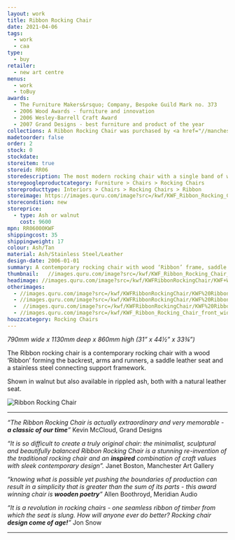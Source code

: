 ```yaml
---
layout: work
title: Ribbon Rocking Chair
date: 2021-04-06
tags:
  - work
  - caa
type:
  - buy
retailer:
  - new art centre
menus:
  - work
  - toBuy
awards:
  - The Furniture Makers&rsquo; Company, Bespoke Guild Mark no. 373
  - 2006 Wood Awards - furniture and innovation
  - 2006 Wesley-Barrell Craft Award
  - 2007 Grand Designs - best furniture and product of the year
collections: A Ribbon Rocking Chair was purchased by <a href="//manchesterartgallery.org/" alt="Manchester Museum of Modern Art">Manchester Museum of Modern Art</a> for their permanent collection with assistance from the Art Fund.
madetoorder: false
order: 2
stock: 0
stockdate:
storeitem: true
storeid: RR06
storedescription: The most modern rocking chair with a single band of wood, a high quality saddle leather seat and stainless steel frame
storegoogleproductcategory: Furniture > Chairs > Rocking Chairs
storeproducttype: Interiors > Chairs > Rocking Chairs > Ribbon
storeimage: https://images.quru.com/image?src=/kwf/KWF_Ribbon_Rocking_Chair_front_wide_on_white.jpg&fill=%23ffffff&left=0.22375&top=0.1&right=0.794&bottom=0.957&format=jpg&strip=1
storecondition: new
storeprice:
  - type: Ash or walnut
    cost: 9600
mpn: RR06000KWF
shippingcost: 35
shippingweight: 17
colour: Ash/Tan
material: Ash/Stainless Steel/Leather
design-date: 2006-01-01
summary: A contemporary rocking chair with wood ‘Ribbon’ frame, saddle leather seat & stainless steel connectors.
thumbnail:   //images.quru.com/image?src=/kwf/KWF_Ribbon_Rocking_Chair_side_on_white.jpg&width=175&height=175&fill=%23ffffff&left=0.07428571428571429&top=0.06285714285714286&right=0.9142857142857143&bottom=0.9257142857142857&format=jpg&strip=1
headimage: //images.quru.com/image?src=/kwf/KWFRibbonRockingChair/KWF+Walnut+Ribbon+front+34.jpeg&right=0.87813&left=0.10625
otherimages:
  - //images.quru.com/image?src=/kwf/KWFRibbonRockingChair/KWF%20Ribbon%20rocking%20chair%20back.tif&bottom=0.77188&top=0.10313&fill=auto&format=jpg&strip=1
  - //images.quru.com/image?src=/kwf/KWFRibbonRockingChair/KWF%20Ribbon%20rocking%20chair%20front%20on.tif&bottom=0.825&top=0.15625&fill=auto&format=jpg&strip=1
  -  //images.quru.com/image?src=/kwf/KWFRibbonRockingChair/KWF%20Ribbon%20rocking%20chair%20side.tif&right=0.90625&left=0.1&fill=auto&format=jpg&strip=1
  - //images.quru.com/image?src=/kwf/KWF_Ribbon_Rocking_Chair_front_wide_on_white.jpg&right=0.84688&left=0.17813&format=jpg&strip=1
houzzcategory: Rocking Chairs
---
```

_790mm wide x 1130mm deep x 860mm high (31&rdquo; x 44&frac12;&rdquo; x 33&frac34;&rdquo;)_

The Ribbon rocking chair is a contemporary rocking chair with a wood ‘Ribbon’ forming the backrest, arms and runners, a saddle leather seat and a stainless steel connecting support framework.

Shown in walnut but also available in rippled ash, both with a natural leather seat.

<img class="post-title gallery_image" alt="Ribbon Rocking Chair" src="//images.quru.com/image?src=/kwf/GREAT/GREAT_Desn_Social_Post_Katie_Walker.pdf.d/page-00001.png&width=342" srcset="//images.quru.com/image?src=/kwf/GREAT/GREAT_Desn_Social_Post_Katie_Walker.pdf.d/page-00001.png&width=342 360w, //images.quru.com/image?src=/kwf/GREAT/GREAT_Desn_Social_Post_Katie_Walker.pdf.d/page-00001.png&width=770 800w,  //images.quru.com/image?src=/kwf/GREAT/GREAT_Desn_Social_Post_Katie_Walker.pdf.d/page-00001.png&width=1440 2x">

---

*&ldquo;The Ribbon Rocking Chair is actually extraordinary and very memorable - __a classic of our time__&rdquo;*
Kevin McCloud, Grand Designs

*&ldquo;It is so difficult to create a truly original chair: the minimalist, sculptural and beautifully balanced Ribbon Rocking Chair is a stunning re-invention of the traditional rocking chair and an __inspired__ combination of craft values with sleek contemporary design&rdquo;.*
Janet Boston, Manchester Art Gallery

*&ldquo;knowing what is possible yet pushing the boundaries of production can result in a simplicity that is greater than the sum of its parts - this award winning chair is __wooden poetry__&rdquo;*
Allen Boothroyd, Meridian Audio

*&ldquo;It is a revolution in rocking chairs - one seamless ribbon of timber from which the seat is slung. How will anyone ever do better? Rocking chair __design come of age!__&rdquo;*
Jon Snow

---
